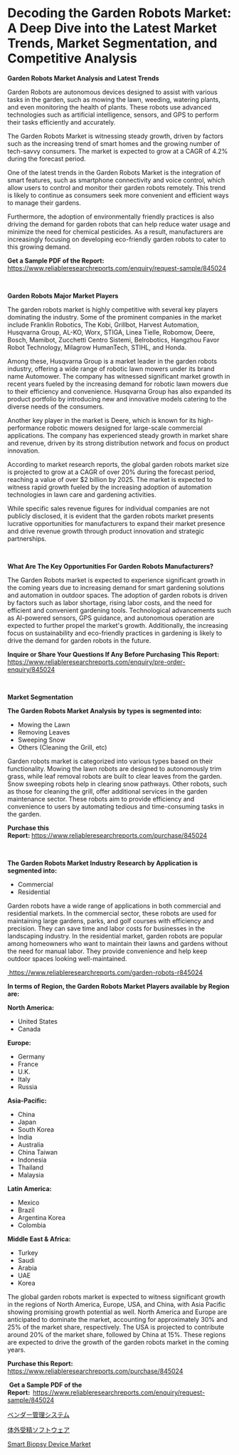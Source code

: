 <p><h1>Decoding the Garden Robots Market: A Deep Dive into the Latest Market Trends, Market Segmentation, and Competitive Analysis</h1></p><p><strong>Garden Robots Market Analysis and Latest Trends</strong></p>
<p><p>Garden Robots are autonomous devices designed to assist with various tasks in the garden, such as mowing the lawn, weeding, watering plants, and even monitoring the health of plants. These robots use advanced technologies such as artificial intelligence, sensors, and GPS to perform their tasks efficiently and accurately.</p><p>The Garden Robots Market is witnessing steady growth, driven by factors such as the increasing trend of smart homes and the growing number of tech-savvy consumers. The market is expected to grow at a CAGR of 4.2% during the forecast period.</p><p>One of the latest trends in the Garden Robots Market is the integration of smart features, such as smartphone connectivity and voice control, which allow users to control and monitor their garden robots remotely. This trend is likely to continue as consumers seek more convenient and efficient ways to manage their gardens.</p><p>Furthermore, the adoption of environmentally friendly practices is also driving the demand for garden robots that can help reduce water usage and minimize the need for chemical pesticides. As a result, manufacturers are increasingly focusing on developing eco-friendly garden robots to cater to this growing demand.</p></p>
<p><strong>Get a Sample PDF of the Report:&nbsp;</strong> <a href="https://www.reliableresearchreports.com/enquiry/request-sample/845024">https://www.reliableresearchreports.com/enquiry/request-sample/845024</a></p>
<p>&nbsp;</p>
<p><strong>Garden Robots Major Market Players</strong></p>
<p><p>The garden robots market is highly competitive with several key players dominating the industry. Some of the prominent companies in the market include Franklin Robotics, The Kobi, Grillbot, Harvest Automation, Husqvarna Group, AL-KO, Worx, STIGA, Linea Tielle, Robomow, Deere, Bosch, Mamibot, Zucchetti Centro Sistemi, Belrobotics, Hangzhou Favor Robot Technology, Milagrow HumanTech, STIHL, and Honda.</p><p>Among these, Husqvarna Group is a market leader in the garden robots industry, offering a wide range of robotic lawn mowers under its brand name Automower. The company has witnessed significant market growth in recent years fueled by the increasing demand for robotic lawn mowers due to their efficiency and convenience. Husqvarna Group has also expanded its product portfolio by introducing new and innovative models catering to the diverse needs of the consumers.</p><p>Another key player in the market is Deere, which is known for its high-performance robotic mowers designed for large-scale commercial applications. The company has experienced steady growth in market share and revenue, driven by its strong distribution network and focus on product innovation.</p><p>According to market research reports, the global garden robots market size is projected to grow at a CAGR of over 20% during the forecast period, reaching a value of over $2 billion by 2025. The market is expected to witness rapid growth fueled by the increasing adoption of automation technologies in lawn care and gardening activities. </p><p>While specific sales revenue figures for individual companies are not publicly disclosed, it is evident that the garden robots market presents lucrative opportunities for manufacturers to expand their market presence and drive revenue growth through product innovation and strategic partnerships.</p></p>
<p>&nbsp;</p>
<p><strong>What Are The Key Opportunities For Garden Robots Manufacturers?</strong></p>
<p><p>The Garden Robots market is expected to experience significant growth in the coming years due to increasing demand for smart gardening solutions and automation in outdoor spaces. The adoption of garden robots is driven by factors such as labor shortage, rising labor costs, and the need for efficient and convenient gardening tools. Technological advancements such as AI-powered sensors, GPS guidance, and autonomous operation are expected to further propel the market's growth. Additionally, the increasing focus on sustainability and eco-friendly practices in gardening is likely to drive the demand for garden robots in the future.</p></p>
<p><strong>Inquire or Share Your Questions If Any Before Purchasing This Report:</strong> <a href="https://www.reliableresearchreports.com/enquiry/pre-order-enquiry/845024">https://www.reliableresearchreports.com/enquiry/pre-order-enquiry/845024</a></p>
<p>&nbsp;</p>
<p><strong>Market Segmentation</strong></p>
<p><strong>The Garden Robots Market Analysis by types is segmented into:</strong></p>
<p><ul><li>Mowing the Lawn</li><li>Removing Leaves</li><li>Sweeping Snow</li><li>Others (Cleaning the Grill, etc)</li></ul></p>
<p><p>Garden robots market is categorized into various types based on their functionality. Mowing the lawn robots are designed to autonomously trim grass, while leaf removal robots are built to clear leaves from the garden. Snow sweeping robots help in clearing snow pathways. Other robots, such as those for cleaning the grill, offer additional services in the garden maintenance sector. These robots aim to provide efficiency and convenience to users by automating tedious and time-consuming tasks in the garden.</p></p>
<p><strong>Purchase this Report:&nbsp;</strong><a href="https://www.reliableresearchreports.com/purchase/845024">https://www.reliableresearchreports.com/purchase/845024</a></p>
<p>&nbsp;</p>
<p><strong>The Garden Robots Market Industry Research by Application is segmented into:</strong></p>
<p><ul><li>Commercial</li><li>Residential</li></ul></p>
<p><p>Garden robots have a wide range of applications in both commercial and residential markets. In the commercial sector, these robots are used for maintaining large gardens, parks, and golf courses with efficiency and precision. They can save time and labor costs for businesses in the landscaping industry. In the residential market, garden robots are popular among homeowners who want to maintain their lawns and gardens without the need for manual labor. They provide convenience and help keep outdoor spaces looking well-maintained.</p></p>
<p><a href="https://www.reliableresearchreports.com/garden-robots-r845024">&nbsp;https://www.reliableresearchreports.com/garden-robots-r845024</a></p>
<p><strong>In terms of Region, the Garden Robots Market Players available by Region are:</strong></p>
<p>
    <p> <strong> North America: </strong>
        <ul>
            <li>United States</li>
            <li>Canada</li>
        </ul>
        </p> 
    <p> <strong> Europe: </strong>
        <ul>
            <li>Germany</li>
            <li>France</li>
            <li>U.K.</li>
            <li>Italy</li>
            <li>Russia</li>
        </ul>
        </p> 
    <p> <strong> Asia-Pacific: </strong>
        <ul>
            <li>China</li>
            <li>Japan</li>
            <li>South Korea</li>
            <li>India</li>
            <li>Australia</li>
            <li>China Taiwan</li>
            <li>Indonesia</li>
            <li>Thailand</li>
            <li>Malaysia</li>
        </ul>
        </p> 
    <p> <strong> Latin America: </strong>
        <ul>
            <li>Mexico</li>
            <li>Brazil</li>
            <li>Argentina Korea</li>
            <li>Colombia</li>
        </ul>
        </p> 
    <p> <strong> Middle East & Africa: </strong>
        <ul>
            <li>Turkey</li>
            <li>Saudi</li>
            <li>Arabia</li>
            <li>UAE</li>
            <li>Korea</li>
        </ul>
    </p>
    </p>
<p><p>The global garden robots market is expected to witness significant growth in the regions of North America, Europe, USA, and China, with Asia Pacific showing promising growth potential as well. North America and Europe are anticipated to dominate the market, accounting for approximately 30% and 25% of the market share, respectively. The USA is projected to contribute around 20% of the market share, followed by China at 15%. These regions are expected to drive the growth of the garden robots market in the coming years.</p></p>
<p><strong>Purchase this Report: </strong><a href="https://www.reliableresearchreports.com/purchase/845024">https://www.reliableresearchreports.com/purchase/845024</a></p>
<p>&nbsp;<strong>Get a Sample PDF of the Report:&nbsp;&nbsp;</strong><a href="https://www.reliableresearchreports.com/enquiry/request-sample/845024">https://www.reliableresearchreports.com/enquiry/request-sample/845024</a></p>
<p><strong></strong></p>
<p><p><a href="https://medium.com/@alfaro.etbn_52903/%E3%83%99%E3%83%B3%E3%83%80%E3%83%BC%E7%AE%A1%E7%90%86%E3%82%B7%E3%82%B9%E3%83%86%E3%83%A0%E5%B8%82%E5%A0%B4%E3%81%AF-%E5%B8%82%E5%A0%B4%E3%82%B7%E3%82%A7%E3%82%A2-%E5%B8%82%E5%A0%B4%E3%83%88%E3%83%AC%E3%83%B3%E3%83%89-%E5%B8%82%E5%A0%B4%E6%88%90%E9%95%B7%E3%81%AB%E9%96%A2%E3%81%99%E3%82%8B%E6%83%85%E5%A0%B1%E3%82%92%E6%8F%90%E4%BE%9B%E3%81%97%E3%81%BE%E3%81%99-7b50e5e979fb">ベンダー管理システム</a></p><p><a href="https://medium.com/@lawrencewatkins654/ivf%E3%82%BD%E3%83%95%E3%83%88%E3%82%A6%E3%82%A7%E3%82%A2%E5%B8%82%E5%A0%B4-%E3%83%9E%E3%83%BC%E3%82%B1%E3%83%83%E3%83%88%E3%82%B7%E3%82%A7%E3%82%A2-%E5%B8%82%E5%A0%B4%E5%8B%95%E5%90%91-%E5%B0%86%E6%9D%A5%E3%81%AE%E6%88%90%E9%95%B7%E3%82%92%E6%8E%A2%E3%82%8B-4bb0c574d8b9">体外受精ソフトウェア</a></p><p><a href="https://silk-columnist-571.notion.site/Smart-Biopsy-Device-Market-Size-Market-Outlook-and-Market-Forecast-2024-to-2031-f9dd976133e3435e85c6097968210cf1">Smart Biopsy Device Market</a></p></p>